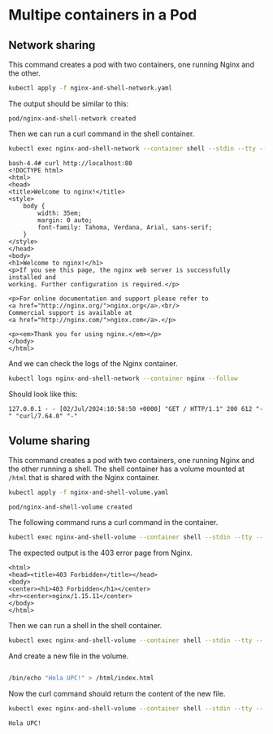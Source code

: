 # Multipe containers in a Pod

## Network sharing

This command creates a pod with two containers, one running Nginx and the other.

```sh
kubectl apply -f nginx-and-shell-network.yaml
```

The output should be similar to this:

```
pod/nginx-and-shell-network created
```

Then we can run a curl command in the shell container.

```sh
kubectl exec nginx-and-shell-network --container shell --stdin --tty -- /bin/bash
```

```
bash-4.4# curl http://localhost:80
<!DOCTYPE html>
<html>
<head>
<title>Welcome to nginx!</title>
<style>
    body {
        width: 35em;
        margin: 0 auto;
        font-family: Tahoma, Verdana, Arial, sans-serif;
    }
</style>
</head>
<body>
<h1>Welcome to nginx!</h1>
<p>If you see this page, the nginx web server is successfully installed and
working. Further configuration is required.</p>

<p>For online documentation and support please refer to
<a href="http://nginx.org/">nginx.org</a>.<br/>
Commercial support is available at
<a href="http://nginx.com/">nginx.com</a>.</p>

<p><em>Thank you for using nginx.</em></p>
</body>
</html>
```

And we can check the logs of the Nginx container.

```sh
kubectl logs nginx-and-shell-network --container nginx --follow
```

Should look like this:

```
127.0.0.1 - - [02/Jul/2024:10:58:50 +0000] "GET / HTTP/1.1" 200 612 "-" "curl/7.64.0" "-"
```

## Volume sharing

This command creates a pod with two containers, one running Nginx and the other
running a shell. The shell container has a volume mounted at `/html` that is
shared with the Nginx container.

```sh
kubectl apply -f nginx-and-shell-volume.yaml
```

```
pod/nginx-and-shell-volume created
```

The following command runs a curl command in the container.

```sh
kubectl exec nginx-and-shell-volume --container shell --stdin --tty -- curl localhost
```

The expected output is the 403 error page from Nginx.

```
<html>
<head><title>403 Forbidden</title></head>
<body>
<center><h1>403 Forbidden</h1></center>
<hr><center>nginx/1.15.11</center>
</body>
</html>
```

Then we can run a shell in the shell container.

```sh
kubectl exec nginx-and-shell-volume --container shell --stdin --tty -- /bin/bash
```

And create a new file in the volume.

```sh

/bin/echo "Hola UPC!" > /html/index.html
```

Now the curl command should return the content of the new file.

```sh
kubectl exec nginx-and-shell-volume --container shell --stdin --tty -- curl localhost
```

```
Hola UPC!
```
